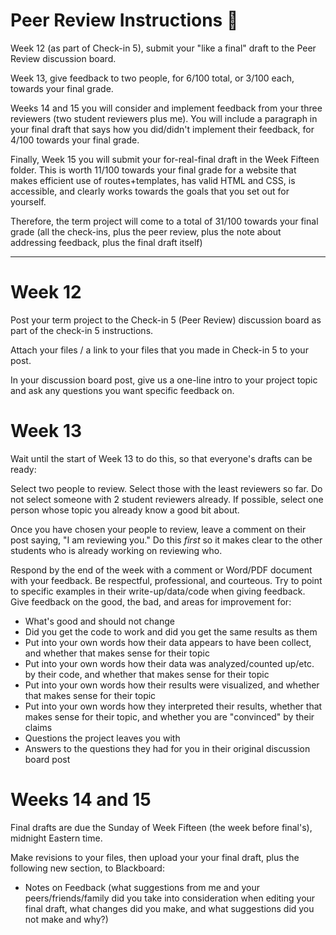 # Peer Review Instructions 🤝

Week 12 (as part of Check-in 5), submit your "like a final" draft to the Peer Review discussion board.

Week 13, give feedback to two people, for 6/100 total, or 3/100 each, towards your final grade.

Weeks 14 and 15 you will consider and implement feedback from your three reviewers (two student reviewers plus me). You will include a paragraph in your final draft that says how you did/didn't implement their feedback, for 4/100 towards your final grade.

Finally, Week 15 you will submit your for-real-final draft in the Week Fifteen folder. This is worth 11/100 towards your final grade for a website that makes efficient use of routes+templates, has valid HTML and CSS, is accessible, and clearly works towards the goals that you set out for yourself.

Therefore, the term project will come to a total of 31/100 towards your final grade (all the check-ins, plus the peer review, plus the note about addressing feedback, plus the final draft itself)

---

# Week 12

Post your term project to the Check-in 5 (Peer Review) discussion board as part of the check-in 5 instructions.

Attach your files / a link to your files that you made in Check-in 5 to your post.

In your discussion board post, give us a one-line intro to your project topic and ask any questions you want specific feedback on.

# Week 13

Wait until the start of Week 13 to do this, so that everyone's drafts can be ready:

Select two people to review. Select those with the least reviewers so far. Do not select someone with 2 student reviewers already. If possible, select one person whose topic you already know a good bit about.

Once you have chosen your people to review, leave a comment on their post saying, "I am reviewing you." Do this *first* so it makes clear to the other students who is already working on reviewing who.

Respond by the end of the week with a comment or Word/PDF document with your feedback. Be respectful, professional, and courteous. Try to point to specific examples in their write-up/data/code when giving feedback. Give feedback on the good, the bad, and areas for improvement for:

- What's good and should not change
- Did you get the code to work and did you get the same results as them
- Put into your own words how their data appears to have been collect, and whether that makes sense for their topic
- Put into your own words how their data was analyzed/counted up/etc. by their code, and whether that makes sense for their topic
- Put into your own words how their results were visualized, and whether that makes sense for their topic
- Put into your own words how they interpreted their results, whether that makes sense for their topic, and whether you are "convinced" by their claims
- Questions the project leaves you with
- Answers to the questions they had for you in their original discussion board post

# Weeks 14 and 15

Final drafts are due the Sunday of Week Fifteen (the week before final's), midnight Eastern time.

Make revisions to your files, then upload your your final draft, plus the following new section, to Blackboard:

- Notes on Feedback (what suggestions from me and your peers/friends/family did you take into consideration when editing your final draft, what changes did you make, and what suggestions did you not make and why?)